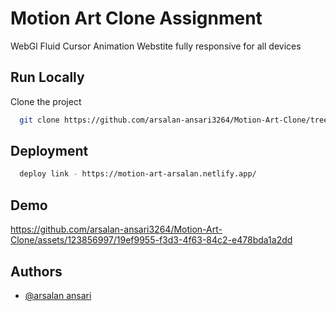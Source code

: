 
# Motion Art Clone Assignment

WebGl Fluid Cursor Animation Webstite fully responsive for all devices
## Run Locally

Clone the project

```bash
  git clone https://github.com/arsalan-ansari3264/Motion-Art-Clone/tree/main
```



## Deployment



```bash
  deploy link - https://motion-art-arsalan.netlify.app/
```


## Demo



https://github.com/arsalan-ansari3264/Motion-Art-Clone/assets/123856997/19ef9955-f3d3-4f63-84c2-e478bda1a2dd



## Authors

- [@arsalan ansari](https://github.com/arsalan-ansari3264)

